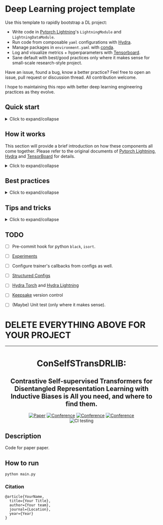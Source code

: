 # Deep Learning project template
Use this template to rapidly bootstrap a DL project:

- Write code in [Pytorch Lightning](https://www.pytorchlightning.ai/)'s `LightningModule` and `LightningDataModule`.
- Run code from composable `yaml` configurations with [Hydra](https://hydra.cc/).
- Manage packages in `environment.yaml` with [conda](https://docs.conda.io/projects/conda/en/latest/glossary.html#miniconda-glossary).
- Log and visualize metrics + hyperparameters with [Tensorboard](https://tensorboard.dev/).
- Sane default with best/good practices only where it makes sense for small-scale research-style project.

Have an issue, found a bug, know a better practice? Feel free to open an issue, pull request or discussion thread. All contribution welcome.

I hope to maintaining this repo with better deep learning engineering practices as they evolve.

## Quick start

<details><summary>Click to expand/collapse</summary>
<p>
    
### 0. Clone this template
```bash
# clone project or create a new one from GitHub's template
git clone https://github.com/lkhphuc/lightning-hydra-template new-project
cd new-project
rm -rf .git
git init  # Start of a new git history
```

### 1. Add project's info
- Edit [`setup.py`](setup.py) and add relevant information.
- Rename the directory `project/` to the your project name.

### 2. Create environment and install dependencies
- Name your environment and add packages in [`environment.yaml`](environment.yaml), then create/update the environment with:
```bash
# Run this command every time you update environment.yaml
conda env update -f environment.yaml
```

### 3. Create Pytorch Lightning modules
- `LightningModule`s are organized under [`project/model/`](project/model/).
- `LightningDataModule`s are organized under [`project/data/`](project/data/).

Each Lightning module should be in one separate file, while each file can contain all the relevant `nn.Module`s for that model.

### 4. Create Hydra configs
Each `.py` file has its own corresponding `.yaml` file, such as `project/model/autoencoder.py` and `configs/model/autoencoder.yaml`.

All `yaml` files are stored under `configs/` and the structure of this folder should be identical to the structure of the `project/`.
```bash
$ tree project              $ tree configs
project                     configs
├── __init__.py             ├── defaults.yaml
├── data                    ├── data
│   ├── cifar.py            │   ├── cifar.yaml                              
│   └── mnist.py            │   └── mnist.yaml
└── model                   ├── model
    ├── autoencoder.py      │   ├── autoencoder.yaml
    ├── classifier.py       │   └── classifier.yaml
                            └── optim
                                ├── adam.yaml
                                └── sgd.yaml
```
[`configs/defaults.yaml`](configs/defaults.yaml) contains all the defaults modules and arguments, including that for the `Trainer()`.


### 5. Run
```bash
# This will run with all the default arguments
python main.py
# Override defaults from command line
python main.py model=autoencoder data=cifar trainer.gpus=8
```
</p>
</details>

## How it works
This section will provide a brief introduction on how these components all come together. 
Please refer to the original documents of [Pytorch Lightning](pytorchlightning.ai/), [Hydra](hydra.cc/) and [TensorBoard](tensorboard.dev) for details.

<details><summary>Click to expand/collapse</summary>
<p>
    
### Entry points
The launching point of the project is [`main.py`](main_2.py) located in the root directory.
The `main()` function takes in a `DictConfig` object, which is prepared by `hydra` based on the `yaml` files and command line arguments provided at runtime.

This is achieved by decorating the script `main()` function with `hydra.main()`, which requires a path to all the configs and a default `.yaml` file as follow:
```python
@hydra.main(config_path="configs", config_name="defaults")
def main(cfg: DictConfig) -> None: ...
```
This allow us to define multiple entry points for different functionalities with different defaults, such as `train.py`, `ensemble.py`, `test.py`, etc.


### Dynamically instantiate modules
We will [use Hydra to instantiate objects](https://hydra.cc/docs/patterns/instantiate_objects/overview).
This allow us to use the same entry point (`main.py` above) to dynamically combine different models and data modules.
Given a [`configs/defaults.yaml`](configs/defaults.yaml) file contains:
```yaml
defaults:
  - data: mnist  # Path to sub-config, can also omit the .yaml extension
  - model: classifier.yaml  # full path for ease of navigation (e.g vim cursor in path, press gf)
```

Different modules can be instantiated for each run by supplying a different set of configuration:
```bash
# Using default
$ python main.py 

# The default is equivalent to
$ python main.py model=classifier data=mnist

# Override a default module
$ python main.py model=autoencoder
$ python main.py data=cifar

# Override multiple default modules and arguments
$ python main.py model=autoencoder data=cifar trainer.gpus=4
```

In python, the module will be instantiated by a line, for example `data_module = hydra.utils.instantiate(cfg.data)`.

`cfg.data` is a `DictConfig` object created by `hydra` at runtime, and is stored in a config file, for example [`configs/data/mnist.yaml`](configs/dataset/mnist.yaml):
```yaml
name: mnist

# _target_ class to instantiate
_target_: project.dataset.MNISTDataModule
# Argument to feed into __init__() of target module
data_dir: ~/datasets/MNIST/  # Use absolute path
batch_size: 4
num_workers: 2

# Can also define arbitrary info specific to this module
input_dim: 784
output_dim: 10
```
and the _target_: `project.data.MNISTDataModule` to be instantiated is:
```python
class MNISTDataModule(pl.LightningDataModule):
    def __init__(self, data_dir: str = "",
                       batch_size: int = 32,
                       num_workers: int = 8,
                **kwargs): ...
# kwargs is used to handle arguments in the DictConfig but not used for init
```

### Directory management
Since `hydra` manages our entry point and command line arguments, it also manages the output directory of each run.
We can easily customize the output directory to suit our project via [`defaults.yaml`](configs/defaults.yaml)
```yaml
hydra: 
  run:
    # Configure output dir of each experiment programmatically from the arguments
    # Example "outputs/mnist/classifier/baseline/2021-03-10-141516"
    dir: outputs/${dataset.name}/${model.name}/${experiment}/${now:%Y-%m-%d_%H%M%S}
```
and tell `TensorBoardLogger()` to use the current working directory without adding anything:
```python
tensorboard = pl.loggers.TensorBoardLogger(".", "", "")
```

</p>
</details>

## Best practices

<details><summary>Click to expand/collapse</summary>
<p>
    
### `LightningModule` and `LightningDataModule`
#### Be explicit about input arguments
Each modules should be self-contained and self-explanatory, to maximize reusability, even across projects.
- **Don't** do this:
```python
class LitAutoEncoder(pl.LightningModule):
    def __init__(self, cfg, **kwargs):
        super().__init__()
        self.cfg = cfg
```
You will not like it when having to track down the config file every time just to remember what are the input arguments, their types and default values.

- Do this instead:
```python
class LitAutoEncoder(pl.LightningModule):
    def __init__(self,
        input_dim: int, output_dim: int, hidden_dim: int = 64,
        optim_encoder=None, optim_decoder=None,
    **kwargs):
        super().__init__()
        self.save_hyperparameters()
        # Later all input arguments can be accessed anywhere by
        self.hparams.input_dim
        # Use this to avoid boilderplate code such as
        self.input_dim = input_dim
        self.output_dim = output_dim
```


Also see Pytorch Lightning's [official style guide](https://pytorch-lightning.readthedocs.io/en/latest/starter/style_guide.html).

### Tensorboard
- Use forward slash `/` in naming metrics to group it together.
    - Don't: `loss_val`, `loss_train`
    - Do:    `loss/val`, `loss_train`
- Group metrics by type, not on what data it was evaluate with:
    - Don't: `val/loss`, `val/accuracy`, `train/loss`, `train/acc`
    - Do:   `loss/val`, `loss/train`, `accuracy/val`, `accuracy/train`
    ![Metric grouping](https://pytorch.org/docs/stable/_images/hier_tags.png)
- Log computation graph of `LightningModule` by:
    - Define `self.example_input_array` in your module's `__init__()`
    - Enable in TensorBoard with `TensorBoard(log_graph=True)`
    ![Compute Graph](https://raw.githubusercontent.com/tensorflow/tensorboard/master/docs/images/graphs_conceptual.png)
- [Proper loggin](https://pytorch-lightning.readthedocs.io/en/latest/extensions/logging.html#logging-hyperparameters) of hyper-parameters and metrics
    ![Tensorboard Parallel Coordinate](https://www.tensorflow.org/tensorboard/images/hparams_parallel_coordinates.png)


### Hydra

#### Script is for one run, launcher is for multiple run
Hydra serves two intertwined purposes, configuration management and script launcher.
These two purposes are dealt with jointly because each run can potentially has a different set of configs.

This provides a nice separation of concerns, in which the python scripts only focus on the functionalities of individual run, while the `hydra` command line will orchestrate multiple runs.
With this separation, it's easy to use Hydra's [sweeper](https://hydra.cc/docs/plugins/ax_sweeper) to do hyperparameters search, or [launcher](https://hydra.cc/docs/plugins/submitit_launcher) to run experiments on SLURM cluster or cloud.

#### Provide absolute path in config
To provide path into program, it's best to provide an absolute path for both local or cloud storage (start with `~`, `/`, `s3://`).

That way you don't have litter your code with `hydra.utils.get_original_cwd()` to convert relative path, and therefore retaining the flexibility to use your module outside of `hydra`-managed entry points.

#### Naming experiments
Use `hydra` to created a hierarchical structure for experiments output based on configurations of each run, by setting the `configs/defaults.yaml` with 
```
dir: outputs/${data.name}/${model.name}/${experiment}/${now:%Y-%m-%d_%H%M%S}
```

- `${data.name}/${model.name}` will be dynamically determined from config object. They are preferably nested by the order of least frequently changed.
- `${experiment}` is a string briefly describe the purpose of the experiment
- `${now:%Y-%m-%d_%H%M%S}` will insert the time of run, serves as a unique identifier for runs differ only in minor hyperparameters such as learning rate.

Example output:`outputs/mnist/classifier/baseline/2021-03-10-141516`.


</p>
</details>

## Tips and tricks

<details><summary>Click to expand/collapse</summary>
<p>
    
### Debug
    
- Drop into a debugger anywhere in your code with a single line `import pdb; pdb.set_trace()`.
- Use `ipdb` or [pudb](github.com/inducer/pudb) for nicer debugging experience, for example `import pudb; pudb.set_trace()`
- Or just use `breakpoint()` for Python 3.7 or above. Set `PYTHONBREAKPOINT` environment variable to make `breakpoint()` use `ipdb` or `pudb`, for example `PYTHONBREAKPOINT=pudb.set_trace`.
- Post mortem debugging by running script with `ipython --pdb`. It opens a debugger and drop you right into when and where an Exception is raised.
```bash
$ ipython --pdb main.py -- model=autoencoder
```
This is super helpful to inspect the variables values when it fails, without having to put a breakpoint and then run the script again, which can takes a long time to start for deep learning model.
- Use `fast_dev_run` of PytorchLightning, and checkout the entire [debugging tutorial](https://pytorch-lightning.readthedocs.io/en/stable/common/debugging.html).

### Colored Logs
    
It's 2021 already, don't squint at your 4K HDR Quantum dot monitor to find a line from the black & white log.
`pip install hydra-colorlog` and edit `defaults.yaml` to colorize your log file:
```yaml
defaults:
  - override hydra/job_logging: colorlog
  - override hydra/hydra_logging: colorlog
```
This will colorize any python logger you created anywhere with:
```python
import logging
logger = logging.getLogger(__name__)
logger.info("My log")
```

Alternative: [loguru](https://github.com/Delgan/loguru), [coloredlogs](https://github.com/xolox/python-coloredlogs).

### Auto activate conda environment and export variables
    
[Zsh-autoenv](https://github.com/Tarrasch/zsh-autoenv) will auto source the content of `.autoenv.zsh` when you `cd` into a folder contains that file.
Say goodbye to activate conda or export a bunch of variables for every new terminal:
```bash
conda activate project
HYDRA_FULL_ERROR=1
PYTHON_BREAKPOINT=pudb.set_trace
```

Alternative: https://github.com/direnv/direnv, https://github.com/cxreg/smartcd, https://github.com/kennethreitz/autoenv

</p>
</details>


## TODO
- [ ] Pre-commit hook for python `black`, `isort`.
- [ ] [Experiments](https://hydra.cc/docs/next/patterns/configuring_experiments) 
- [ ] Configure trainer's callbacks from configs as well.
- [ ] [Structured Configs](https://hydra.cc/docs/next/tutorials/structured_config/intro/#internaldocs-banner)
- [ ] [Hydra Torch](https://github.com/pytorch/hydra-torch) and [Hydra Lightning](https://github.com/romesco/hydra-lightning)
- [ ] [Keepsake](https://keepsake.ai/) version control
- [ ] (Maybe) Unit test (only where it makes sense).


# DELETE EVERYTHING ABOVE FOR YOUR PROJECT  
 
---

<div align="center">
 
# ConSelfSTransDRLIB:
## Contrastive Self-supervised Transformers for Disentangled Representation Learning with Inductive Biases is All you need, and where to find them.

[![Paper](http://img.shields.io/badge/paper-arxiv.1001.2234-B31B1B.svg)](https://www.nature.com/articles/nature14539)
[![Conference](http://img.shields.io/badge/NeurIPS-2019-4b44ce.svg)](https://papers.nips.cc/book/advances-in-neural-information-processing-systems-31-2018)
[![Conference](http://img.shields.io/badge/ICLR-2019-4b44ce.svg)](https://papers.nips.cc/book/advances-in-neural-information-processing-systems-31-2018)
[![Conference](http://img.shields.io/badge/AnyConference-year-4b44ce.svg)](https://papers.nips.cc/book/advances-in-neural-information-processing-systems-31-2018)  
![CI testing](https://github.com/PyTorchLightning/deep-learning-project-template/workflows/CI%20testing/badge.svg?branch=master&event=push)

</div>
 
## Description   
Code for paper paper.

## How to run 
```bash
python main.py
```


### Citation   
```
@article{YourName,
  title={Your Title},
  author={Your team},
  journal={Location},
  year={Year}
}
```
